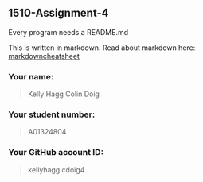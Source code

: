 ## 1510-Assignment-4

Every program needs a README.md

This is written in markdown. Read about markdown here: [markdowncheatsheet](https://www.markdownguide.org/cheat-sheet/)

### Your name:
>Kelly Hagg
>Colin Doig

### Your student number:
>A01324804
>

### Your GitHub account ID:
>kellyhagg
>cdoig4
